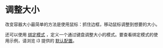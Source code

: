 # 调整大小

改变容器大小最简单的方法是使用鼠标：抓住边框，移动鼠标调整到想要的大小。

还可以使用 [绑定模式](https://zjuyk.site/i3wm-userguide-zh/%E9%85%8D%E7%BD%AEi3/%E7%BB%91%E5%AE%9A%E6%A8%A1%E5%BC%8F.html) ，定义一个通过键盘调整大小的模式。要查看绑定模式的使用示例，请浏览 i3 提供的 [默认配置](https://github.com/i3/i3/blob/next/etc/config.keycodes)。
